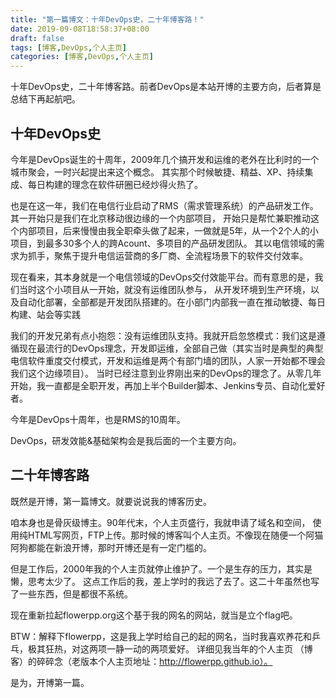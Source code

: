 ```yaml
---
title: "第一篇博文：十年DevOps史，二十年博客路！"
date: 2019-09-08T18:58:37+08:00
draft: false
tags: [博客,DevOps,个人主页]
categories: [博客,DevOps,个人主页]
---
```


十年DevOps史，二十年博客路。前者DevOps是本站开博的主要方向，后者算是总结下再起航吧。

## 十年DevOps史

今年是DevOps诞生的十周年，2009年几个搞开发和运维的老外在比利时的一个城市聚会，一时兴起提出来这个概念。
其实那个时候敏捷、精益、XP、持续集成、每日构建的理念在软件研圈已经炒得火热了。

也是在这一年，我们在电信行业启动了RMS（需求管理系统）的产品研发工作。其一开始只是我们在北京移动很边缘的一个内部项目，
开始只是帮忙兼职推动这个内部项目，后来慢慢由我全职牵头做了起来，一做就是5年，从一个2个人的小项目，到最多30多个人的跨Acount、多项目的产品研发团队。
其以电信领域的需求为抓手，聚焦于提升电信运营商的多厂商、全流程场景下的软件交付效率。

现在看来，其本身就是一个电信领域的DevOps交付效能平台。而有意思的是，我们当时这个小项目从一开始，就没有运维团队参与，
从开发环境到生产环境，以及自动化部署，全部都是开发团队搭建的。在小部门内部我一直在推动敏捷、每日构建、站会等实践

我们的开发兄弟有点小抱怨：没有运维团队支持。我就开启忽悠模式：我们这是遵循现在最流行的DevOps理念，开发即运维，全部自己做（其实当时是典型的典型电信软件重度交付模式，开发和运维是两个有部门墙的团队，人家一开始都不理会我们这个边缘项目）。
当时已经注意到业界刚出来的DevOps的理念了。从零几年开始，我一直都是全职开发，再加上半个Builder脚本、Jenkins专员、自动化爱好者。

今年是DevOps十周年，也是RMS的10周年。

DevOps，研发效能&基础架构会是我后面的一个主要方向。

##  二十年博客路
既然是开博，第一篇博文。就要说说我的博客历史。 

咱本身也是骨灰级博主。90年代末，个人主页盛行，我就申请了域名和空间，
使用纯HTML写网页，FTP上传。那时候的博客叫个人主页。不像现在随便一个阿猫阿狗都能在新浪开博，那时开博还是有一定门槛的。


但是工作后，2000年我的个人主页就停止维护了。一个是生存的压力，其实是懒，思考太少了。
这点工作后的我，差上学时的我远了去了。这二十年虽然也写了一些东西，但是都很不系统。

现在重新拉起flowerpp.org这个基于我的网名的网站，就当是立个flag吧。

BTW：解释下flowerpp，这是我上学时给自己的起的网名，当时我喜欢养花和乒乓，极其狂热，对这两项一静一动的两项爱好。
详细见我当年的个人主页 （博客）的碎碎念（老版本个人主页地址：http://flowerpp.github.io）。

是为，开博第一篇。